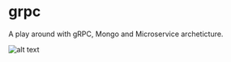 # grpc

A play around with gRPC, Mongo and Microservice archeticture.

![alt text](https://46zwyrvli634e39iq2l9mv8g-wpengine.netdna-ssl.com/wp-content/uploads/2016/08/ittd1rwbz_nfupxnaey9ec0rkh45apmtbuuvlqrxrldb20mlpmjoorzlt8turxmltvqfpqgmvc2gyoi9nofymxa0stafhiqpsnzs3p7nanq9ctjerdlx7softxt4d4xq6jbvau9s.png)

